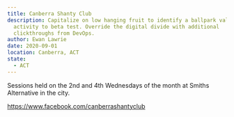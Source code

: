 ```yaml
---
title: Canberra Shanty Club
description: Capitalize on low hanging fruit to identify a ballpark value added
  activity to beta test. Override the digital divide with additional
  clickthroughs from DevOps.
author: Ewan Lawrie
date: 2020-09-01
location: Canberra, ACT
state:
  - ACT
---
```

Sessions held on the 2nd and 4th Wednesdays of the month at Smiths Alternative in the city. 

https://www.facebook.com/canberrashantyclub